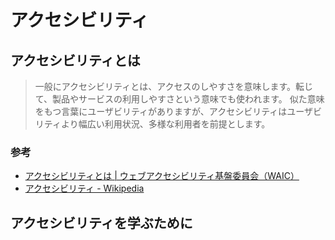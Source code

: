 アクセシビリティ
==

## アクセシビリティとは

> 一般にアクセシビリティとは、アクセスのしやすさを意味します。転じて、製品やサービスの利用しやすさという意味でも使われます。
> 似た意味をもつ言葉にユーザビリティがありますが、アクセシビリティはユーザビリティより幅広い利用状況、多様な利用者を前提とします。


### 参考

- [アクセシビリティとは | ウェブアクセシビリティ基盤委員会（WAIC）](https://waic.jp/docs/WCAG20/Overview.html#def-accessibility)
- [アクセシビリティ - Wikipedia](https://ja.wikipedia.org/wiki/%E3%82%A2%E3%82%AF%E3%82%BB%E3%82%B7%E3%83%93%E3%83%AA%E3%83%86%E3%82%A3)

## アクセシビリティを学ぶために
